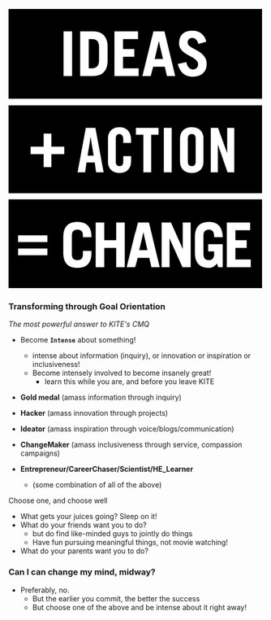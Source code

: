 ![Image](../img/ideas1.jpg)
### Transforming through Goal Orientation
_The most powerful answer to KITE's CMQ_
  - Become **`Intense`** about something!
    - intense about information (inquiry), or innovation or inspiration or inclusiveness!
    - Become intensely involved to become insanely great!
      - learn this while you are, and before you leave KITE

- __Gold medal__ (amass information through inquiry)
- __Hacker__ (amass innovation through projects) 
- __Ideator__ (amass inspiration through voice/blogs/communication)
- __ChangeMaker__ (amass inclusiveness through service, compassion campaigns)
- __Entrepreneur/CareerChaser/Scientist/HE_Learner__ 
  - (some combination of all of the above)

Choose one, and choose well
  - What gets your juices going? Sleep on it! 
  - What do your friends want you to do?
    - but do find like-minded guys to jointly do things
    - Have fun pursuing meaningful things, not movie watching!
  - What do your parents want you to do?
  
### Can I can change my mind, midway?
  - Preferably, no. 
    - But the earlier you commit, the better the success
    - But choose one of the above and be intense about it right away! 
  
